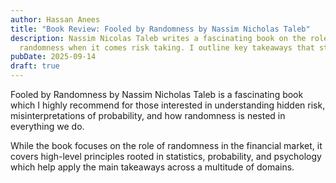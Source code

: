 ```yaml
---
author: Hassan Anees
title: "Book Review: Fooled by Randomness by Nassim Nicholas Taleb"
description: Nassim Nicolas Taleb writes a fascinating book on the role of
  randomness when it comes risk taking. I outline key takeaways that stood out.
pubDate: 2025-09-14
draft: true
---
```

Fooled by Randomness by Nassim Nicholas Taleb is a fascinating book which I highly recommend for those interested in understanding hidden risk, misinterpretations of probability, and how randomness is nested in everything we do.

While the book focuses on the role of randomness in the financial market, it covers high-level principles rooted in statistics, probability, and psychology which help apply the main takeaways across a multitude of domains.